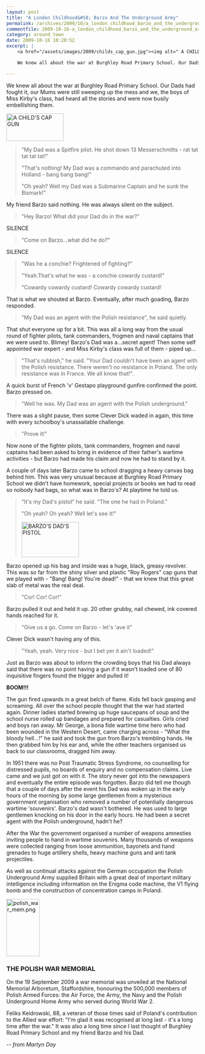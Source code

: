 ```yaml
---
layout: post
title: "A London Childhood&#58; Barzo And The Underground Army"
permalink: /archives/2009/10/a_london_childhood_barzo_and_the_underground_army.html
commentfile: 2009-10-16-a_london_childhood_barzo_and_the_underground_army
category: around_town
date: 2009-10-16 18:20:52
excerpt: |
    <a href="/assets/images/2009/childs_cap_gun.jpg"><img alt=" A CHILD'S CAP GUN" src="/assets/images/2009/childs_cap_gun-thumb.jpg" width="150" height="72" class="right" /></a>

    We knew all about the war at Burghley Road Primary School. Our Dads had fought it, our Mums were still sweeping up the mess and we, the boys of Miss Kirby's class, had heard all the stories and were now busily embellishing them.

---
```


We knew all about the war at Burghley Road Primary School. Our Dads had fought it, our Mums were still sweeping up the mess and we, the boys of Miss Kirby's class, had heard all the stories and were now busily embellishing them.

<a href="/assets/images/2009/childs_cap_gun.jpg"><img alt=" A CHILD'S CAP GUN" src="/assets/images/2009/childs_cap_gun-thumb.jpg" width="150" height="72" class="right" /></a>

> "My Dad was a Spitfire pilot. He shot down 13 Messerschmitts - rat tat tat tat tat!"
>
>  "That's nothing! My Dad was a commando and parachuted into Holland - bang bang bang!"
>
>  "Oh yeah? Well my Dad was a Submarine Captain and he sunk the Bismark!"
>
 My friend Barzo said nothing. He was always silent on the subject.

> "Hey Barzo! What did your Dad do in the war?"

SILENCE

> "Come on Barzo...what did he do?"

SILENCE

> "Was he a conchie? Frightened of fighting?"
>
>  "Yeah.That's what he was - a conchie cowardy custard!"
>
>  "Cowardy cowardy custard! Cowardy cowardy custard!
>
 That is what we shouted at Barzo. Eventually, after much goading, Barzo responded.

> "My Dad was an agent with the Polish resistance", he said quietly.

That shut everyone up for a bit. This was all a long way from the usual round of fighter pilots, tank commanders, frogmen and naval captains that we were used to. Blimey! Barzo's Dad was a...secret agent! Then some self appointed war expert - and Miss Kirby's class was full of them - piped up...

> "That's rubbish," he said. "Your Dad couldn't have been an agent with the Polish resistance. There weren't no resistance in Poland. The only resistance was in France. We all know that!".

A quick burst of French 'v' Gestapo playground gunfire confirmed the point. Barzo pressed on.

> "Well he was. My Dad was an agent with the Polish underground."

There was a slight pause, then some Clever Dick waded in again, this time with every schoolboy's unassailable challenge.

> "Prove it!"

Now none of the fighter pilots, tank commanders, frogmen and naval captains had been asked to bring in evidence of their father's wartime activities - but Barzo had made his claim and now he had to stand by it.

A couple of days later Barzo came to school dragging a heavy canvas bag behind him. This was very unusual because at Burghley Road Primary School we didn't have homework, special projects or books we had to read so nobody had bags, so what was in Barzo's? At playtime he told us.

> "It's my Dad's pistol" he said. "The one he had in Poland."
>
>  "Oh yeah? Oh yeah? Well let's see it!"
>
>  <a href="/assets/images/2009/barzo_pistol.png"><img alt="BARZO'S DAD'S PISTOL" src="/assets/images/2009/barzo_pistol-thumb.png" width="150" height="92" class="right" /></a>
>
>
 Barzo opened up his bag and inside was a huge, black, greasy revolver. This was so far from the shiny silver and plastic "Roy Rogers" cap guns that we played with - "Bang! Bang! You're dead!" - that we knew that this great slab of metal was the real deal.

> "Cor! Cor! Cor!"

Barzo pulled it out and held it up. 20 other grubby, nail chewed, ink covered hands reached for it.

> "Give us a go. Come on Barzo - let's 'ave it"

Clever Dick wasn't having any of this.

> "Yeah, yeah. Very nice - but I bet yer it ain't loaded!"

Just as Barzo was about to inform the crowding boys that his Dad always said that there was no point having a gun if it wasn't loaded one of 80 inquisitive fingers found the trigger and pulled it!

**BOOM!!!**

The gun fired upwards in a great belch of flame. Kids fell back gasping and screaming. All over the school people thought that the war had started again. Dinner ladies started brewing up huge saucepans of soup and the school nurse rolled up bandages and prepared for casualties. Girls cried and boys ran away. Mr George, a bona fide wartime time hero who had been wounded in the Western Desert, came charging across - "What the bloody hell...!" he said and took the gun from Barzo's trembling hands. He then grabbed him by his ear and, while the other teachers organised us back to our classrooms, dragged him away.

In 1951 there was no Post Traumatic Stress Syndrome, no counselling for distressed pupils, no boards of enquiry and no compensation claims. Live came and we just got on with it. The story never got into the newspapers and eventually the entire episode was forgotten. Barzo did tell me though that a couple of days after the event his Dad was woken up in the early hours of the morning by some large gentlemen from a mysterious government organisation who removed a number of potentially dangerous wartime 'souvenirs'. Barzo's dad wasn't bothered. He was used to large gentlemen knocking on his door in the early hours. He had been a secret agent with the Polish underground, hadn't he?

<div markdown="1" class="box">
After the War the government organised a number of weapons amnesties inviting people to hand in wartime souvenirs. Many thousands of weapons were collected ranging from loose ammunition, bayonets and hand grenades to huge artillery shells, heavy machine guns and anti tank projectiles.

As well as continual attacks against the German occupation the Polish Underground Army supplied Britain with a great deal of important military intelligence including information on the Enigma code machine, the V1 flying bomb and the construction of concentration camps in Poland.

</div>
<a href="/assets/images/2009/polish_war_mem.png"><img alt="polish_war_mem.png" src="/assets/images/2009/polish_war_mem-thumb.png" width="87" height="150" class="photo right" /></a>

### THE POLISH WAR MEMORIAL

On the 19 September 2009 a war memorial was unveiled at the National Memorial Arboretum, Staffordshire, honouring the 500,000 members of Polish Armed Forces: the Air Force, the Army, the Navy and the Polish Underground Home Army who served during World War 2.

Feliks Keidrowski, 88, a veteran of those times said of Poland's contribution to the Allied war effort: "I'm glad it was recognised at long last - it's a long time after the war." It was also a long time since I last thought of Burghley Road Primary School and my friend Barzo and his Dad.

<cite>-- from Martyn Day</cite>
